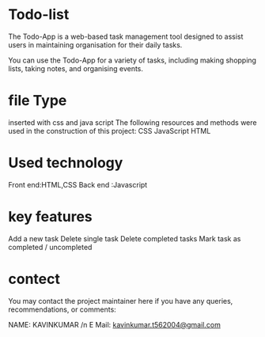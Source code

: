 # Todo-list
The Todo-App is a web-based task management tool designed to assist users in maintaining organisation for their daily tasks.

You can use the Todo-App for a variety of tasks, including making shopping lists, taking notes, and organising events.
# file Type 
inserted with css and java script
The following resources and methods were used in the construction of this project:
CSS
JavaScript
HTML
# Used technology
Front end:HTML,CSS
Back end :Javascript

# key features
Add a new task
Delete single task
Delete completed tasks
Mark task as completed / uncompleted
# contect
You may contact the project maintainer here if you have any queries, recommendations, or comments:

NAME: KAVINKUMAR
/n E Mail: kavinkumar.t562004@gmail.com
